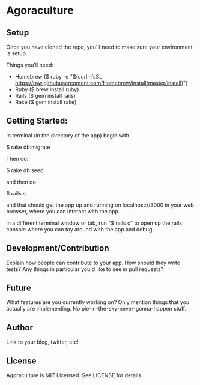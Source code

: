 # Agoraculture

## Setup

Once you have cloned the repo, you'll need to make sure your environment is setup.

Things you'll need: 
  
  - Homebrew ($ ruby -e "$(curl -fsSL https://raw.githubusercontent.com/Homebrew/install/master/install)")
  - Ruby ($ brew install ruby)
  - Rails ($ gem install rails)
  - Rake ($ gem install rake)

## Getting Started:

In terminal (in the directory of the app) begin with 

  $ rake db:migrate

Then do:

  $ rake db:seed

and then do 

  $ rails s

and that should get the app up and running on localhost://3000 in your web browser, where you can interact with the app.

in a different terminal window or tab, run "$ rails c" to open up the rails console where you can toy around with the app and debug.

## Development/Contribution

Explain how people can contribute to your app. How should they write tests?
Any things in particular you'd like to see in pull requests?

## Future

What features are you currently working on? Only mention things that you
actually are implementing. No pie-in-the-sky-never-gonna-happen stuff.

## Author

Link to your blog, twitter, etc!

## License

Agoraculture is MIT Licensed. See LICENSE for details.